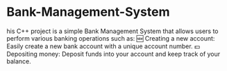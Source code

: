 # Bank-Management-System
his C++ project is a simple Bank Management System that allows users to perform various banking operations such as:  🆕 Creating a new account: Easily create a new bank account with a unique account number. 💵 Depositing money: Deposit funds into your account and keep track of your balance. 
